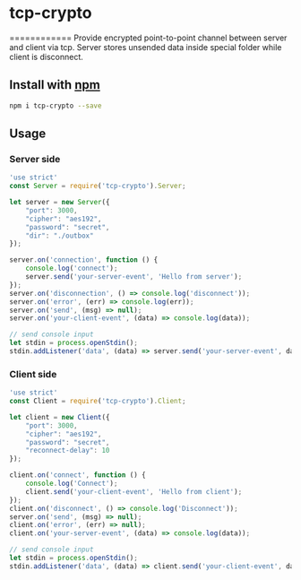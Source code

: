 # tcp-crypto
============
Provide encrypted point-to-point channel between server and client via tcp.
Server stores unsended data inside special folder while client is disconnect.

## Install with [npm](npmjs.org)
``` bash
npm i tcp-crypto --save
```

## Usage
### Server side
``` javascript
'use strict'
const Server = require('tcp-crypto').Server;

let server = new Server({
	"port": 3000,
	"cipher": "aes192",
	"password": "secret",
	"dir": "./outbox"	
});

server.on('connection', function () {
	console.log('connect');
	server.send('your-server-event', 'Hello from server');
});
server.on('disconnection', () => console.log('disconnect'));
server.on('error', (err) => console.log(err));
server.on('send', (msg) => null);
server.on('your-client-event', (data) => console.log(data));

// send console input
let stdin = process.openStdin();
stdin.addListener('data', (data) => server.send('your-server-event', data.toString()));
```
### Client side
``` javascript
'use strict'
const Client = require('tcp-crypto').Client;

let client = new Client({
	"port": 3000,
	"cipher": "aes192",
	"password": "secret",
	"reconnect-delay": 10
});

client.on('connect', function () {
	console.log('Connect');	
	client.send('your-client-event', 'Hello from client');	
});
client.on('disconnect', () => console.log('Disconnect'));	
server.on('send', (msg) => null);
client.on('error', (err) => null);
client.on('your-server-event', (data) => console.log(data));

// send console input
let stdin = process.openStdin();
stdin.addListener('data', (data) => client.send('your-client-event', data.toString()));
```